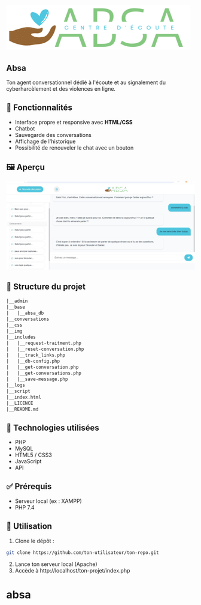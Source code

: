 # ![alt text](img/logo-absa.png) 
## Absa 
Ton agent conversationnel dédié à l'écoute et au signalement du cyberharcèlement et des violences en ligne.

## 🚀 Fonctionnalités 
-  Interface propre et responsive avec **HTML/CSS**
- Chatbot
- Sauvegarde des conversations 
- Affichage de l'historique
- Possibilité de renouveler le chat avec un bouton

## 🖼️ Aperçu
![Absa sécurisée et améliorée](img/absa-sécurisée.jpg)

## 📁 Structure du projet
```
|__admin
|__base
|   |__absa_db
|__conversations
|__css
|__img
|__includes
|   |__request-traitment.php
|   |__reset-conversation.php
|   |__track_links.php
|   |__db-config.php
|   |__get-conversation.php
|   |__get-conversations.php
|   |__save-message.php
|__logs
|__script
|__index.html
|__LICENCE
|__README.md
```

## 💾 Technologies utilisées 

- PHP
- MySQL
- HTML5 / CSS3
- JavaScript
- API

## ✅ Prérequis
- Serveur local (ex : XAMPP)
- PHP 7.4

## 📌 Utilisation
1. Clone le dépôt :
```bash
git clone https://github.com/ton-utilisateur/ton-repo.git  
```
2. Lance ton serveur local (Apache)
3. Accède à http://localhost/ton-projet/index.php
# absa

